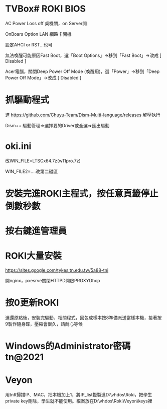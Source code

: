 # TVBox# ROKI BIOS
AC Power Loss off 桌機關，on Server開

OnBoars Option LAN 網路卡開機

設定AHCI or RST...也可

無法喚醒可能原因Fast Boot，選「Boot Options」→移到「Fast Boot」→改成 [ Disabled ]

Acer電腦，關閉Deep Power Off Mode (喚醒用)，選「Power」→移到「Deep Power Off Mode」→改成 [ Disabled ]

# 抓驅動程式
進 https://github.com/Chuyu-Team/Dism-Multi-language/releases 解壓執行

Dism++ 驅動管理=>選擇要的Driver或全選=>匯出驅動

# oki.ini
改WIN_FILE=LTSCx64.7z(w11pro.7z)

WIN_FILE2=....改第二磁區
# 安裝完進ROKI主程式，按任意頁籤停止倒數秒數

# 按右鍵進管理員

# ROKI大量安裝
https://sites.google.com/tykes.tn.edu.tw/5a88-tni

開nginx，pxesrve關閉HTTPD開啟PROXYDhcp

# 按0更新ROKI
進還原點後，安裝完驅動、相關程式，回包成樣本按8準備派送當樣本機，接著按9製作隨身碟，壓縮會很久，請耐心等候

# Windows的Administrator密碼tn@2021

# Veyon
用tnR掃描IP、MAC，把本機加上1，將IP_list複製進D:\vhdos\Roki，把學生private key刪除，學生就不能使用。檔案放在D:\vhdos\Roki\Veyon\keys裡
